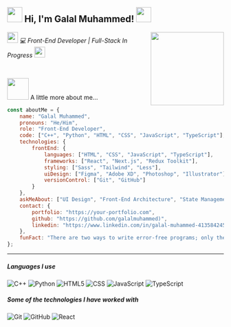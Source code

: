 <h2><img src="https://media0.giphy.com/media/v1.Y2lkPTc5MGI3NjExbnlhNzduYnRoaW9wcHFhb241czR4YzB2am1hdjYyMWI5Z2F5bmE2ciZlcD12MV9pbnRlcm5hbF9naWZfYnlfaWQmY3Q9cw/h5KgB55F5smYFb6FvV/giphy.gif" width="35"> Hi, I'm Galal Muhammed! <img src="https://media0.giphy.com/media/v1.Y2lkPTc5MGI3NjExbnlhNzduYnRoaW9wcHFhb241czR4YzB2am1hdjYyMWI5Z2F5bmE2ciZlcD12MV9pbnRlcm5hbF9naWZfYnlfaWQmY3Q9cw/h5KgB55F5smYFb6FvV/giphy.gif" width="35"></h2>

<img align='right' src="https://media.giphy.com/media/M9gbBd9nbDrOTu1Mqx/giphy.gif" width="170">

<p><em><img width="25" src="https://media.giphy.com/media/lJjtBMyRnTQuqQ2bAs/giphy.gif?cid=ecf05e47xijfiy0xv66865sixi5x2lcef0ssc88v956hpj9y&ep=v1_stickers_related&rid=giphy.gif&ct=ts"> 💻 Front-End Developer | Full-Stack In Progress <img width="25" src="https://media.giphy.com/media/Mcuj4NiBNWf5r8oasj/giphy.gif?cid=ecf05e47xijfiy0xv66865sixi5x2lcef0ssc88v956hpj9y&ep=v1_stickers_related&rid=giphy.gif&ct=ts"></em></em></p>

<br>

 <p><img src="https://media.giphy.com/media/VgCDAzcKvsR6OM0uWg/giphy.gif" width="50"> A little more about me...  </p>

```javascript
const aboutMe = {
    name: "Galal Muhammed",
    pronouns: "He/Him",
    role: "Front-End Developer",
    code: ["C++", "Python", "HTML", "CSS", "JavaScript", "TypeScript"],
    technologies: {
        frontEnd: {
            languages: ["HTML", "CSS", "JavaScript", "TypeScript"],
            frameworks: ["React", "Next.js", "Redux Toolkit"],
            styling: ["Sass", "Tailwind", "Less"],
            uiDesign: ["Figma", "Adobe XD", "Photoshop", "Illustrator"],
            versionControl: ["Git", "GitHub"]
        }
    },
    askMeAbout: ["UI Design", "Front-End Architecture", "State Management"],
    contact: {
        portfolio: "https://your-portfolio.com",
        github: "https://github.com/galalmuhammed)",
        linkedin: "https://www.linkedin.com/in/galal-muhammed-413584245/"
    },
    funFact: "There are two ways to write error-free programs; only the third one works."
};
```
---
##### Languages I use

![C++](https://img.shields.io/badge/-C++-000000?style=flat&logo=c%2B%2B)
![Python](https://img.shields.io/badge/-Python-000000?style=flat&logo=python)
![HTML5](https://img.shields.io/badge/-HTML5-000000?style=flat&logo=html5)
![CSS](https://img.shields.io/badge/-CSS-000000?style=flat&logo=css3)
![JavaScript](https://img.shields.io/badge/-JavaScript-000000?style=flat&logo=javascript)
![TypeScript](https://img.shields.io/badge/-TypeScript-000000?style=flat&logo=typescript)

##### Some of the technologies I have worked with

![Git](https://img.shields.io/badge/-Git-222222?style=flat&logo=git&logoColor=F05032)
![GitHub](https://img.shields.io/badge/-GitHub-222222?style=flat&logo=github&logoColor=181717)
![React](https://img.shields.io/badge/-React-222222?style=flat&logo=React&logoColor=61DAFB)

